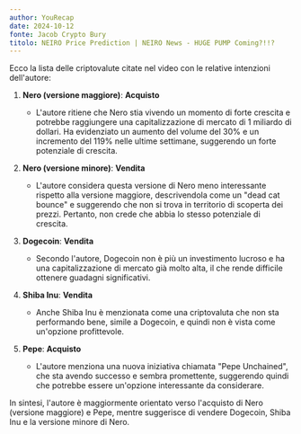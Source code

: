 ```yaml
---
author: YouRecap
date: 2024-10-12
fonte: Jacob Crypto Bury
titolo: NEIRO Price Prediction | NEIRO News - HUGE PUMP Coming?!!?
---
```


Ecco la lista delle criptovalute citate nel video con le relative intenzioni dell'autore:

1. **Nero (versione maggiore)**: **Acquisto**  
   - L'autore ritiene che Nero stia vivendo un momento di forte crescita e potrebbe raggiungere una capitalizzazione di mercato di 1 miliardo di dollari. Ha evidenziato un aumento del volume del 30% e un incremento del 119% nelle ultime settimane, suggerendo un forte potenziale di crescita.

2. **Nero (versione minore)**: **Vendita**  
   - L'autore considera questa versione di Nero meno interessante rispetto alla versione maggiore, descrivendola come un "dead cat bounce" e suggerendo che non si trova in territorio di scoperta dei prezzi. Pertanto, non crede che abbia lo stesso potenziale di crescita.

3. **Dogecoin**: **Vendita**  
   - Secondo l'autore, Dogecoin non è più un investimento lucroso e ha una capitalizzazione di mercato già molto alta, il che rende difficile ottenere guadagni significativi.

4. **Shiba Inu**: **Vendita**  
   - Anche Shiba Inu è menzionata come una criptovaluta che non sta performando bene, simile a Dogecoin, e quindi non è vista come un'opzione profittevole.

5. **Pepe**: **Acquisto**  
   - L'autore menziona una nuova iniziativa chiamata "Pepe Unchained", che sta avendo successo e sembra promettente, suggerendo quindi che potrebbe essere un'opzione interessante da considerare.

In sintesi, l'autore è maggiormente orientato verso l'acquisto di Nero (versione maggiore) e Pepe, mentre suggerisce di vendere Dogecoin, Shiba Inu e la versione minore di Nero.
